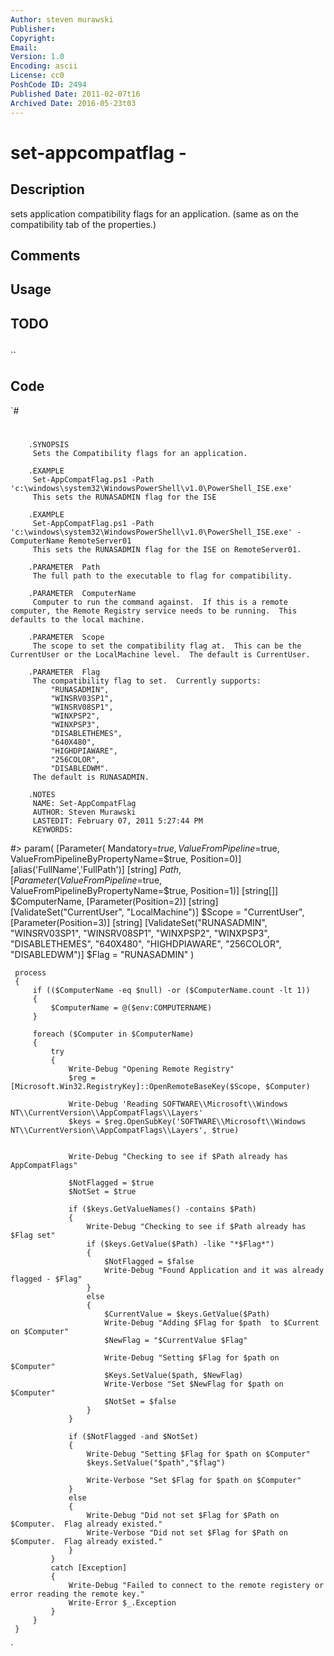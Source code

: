 ```yaml
---
Author: steven murawski
Publisher: 
Copyright: 
Email: 
Version: 1.0
Encoding: ascii
License: cc0
PoshCode ID: 2494
Published Date: 2011-02-07t16
Archived Date: 2016-05-23t03
---
```


# set-appcompatflag - 

## Description

sets application compatibility flags for an application.  (same as on the compatibility tab of the properties.)

## Comments



## Usage



## TODO



## 

``

## Code

`#
 #
        .SYNOPSIS 
         Sets the Compatibility flags for an application. 
        
        .EXAMPLE 
         Set-AppCompatFlag.ps1 -Path 'c:\windows\system32\WindowsPowerShell\v1.0\PowerShell_ISE.exe'
         This sets the RUNASADMIN flag for the ISE
         
        .EXAMPLE 
         Set-AppCompatFlag.ps1 -Path 'c:\windows\system32\WindowsPowerShell\v1.0\PowerShell_ISE.exe' -ComputerName RemoteServer01 
         This sets the RUNASADMIN flag for the ISE on RemoteServer01.
         
        .PARAMETER  Path
         The full path to the executable to flag for compatibility.
        
        .PARAMETER  ComputerName
         Computer to run the command against.  If this is a remote computer, the Remote Registry service needs to be running.  This defaults to the local machine.
        
        .PARAMETER  Scope
         The scope to set the compatibility flag at.  This can be the CurrentUser or the LocalMachine level.  The default is CurrentUser.
        
        .PARAMETER  Flag
         The compatibility flag to set.  Currently supports:
             "RUNASADMIN", 
             "WINSRV03SP1", 
             "WINSRV08SP1",
             "WINXPSP2", 
             "WINXPSP3", 
             "DISABLETHEMES", 
             "640X480", 
             "HIGHDPIAWARE", 
             "256COLOR",
             "DISABLEDWM".  
         The default is RUNASADMIN.
 
        .NOTES 
         NAME: Set-AppCompatFlag
         AUTHOR: Steven Murawski 
         LASTEDIT: February 07, 2011 5:27:44 PM
         KEYWORDS: 
          
 #> 
     param(
         [Parameter(
             Mandatory=$true,
             ValueFromPipeline=$true,
             ValueFromPipelineByPropertyName=$true,
             Position=0)] 
         [alias('FullName','FullPath')]
         [string] 
         $Path,
         [Parameter(
             ValueFromPipeline=$true,
             ValueFromPipelineByPropertyName=$true,
             Position=1)] 
         [string[]] 
         $ComputerName,
         [Parameter(Position=2)]
         [string]
         [ValidateSet("CurrentUser", "LocalMachine")] 
         $Scope = "CurrentUser",
         [Parameter(Position=3)]
         [string]
         [ValidateSet("RUNASADMIN", 
             "WINSRV03SP1", 
             "WINSRV08SP1",
             "WINXPSP2", 
             "WINXPSP3", 
             "DISABLETHEMES", 
             "640X480", 
             "HIGHDPIAWARE", 
             "256COLOR",
             "DISABLEDWM")] 
         $Flag = "RUNASADMIN"
     )
     
     process
     {
         if (($ComputerName -eq $null) -or ($ComputerName.count -lt 1))
         {
             $ComputerName = @($env:COMPUTERNAME)
         }
         
         foreach ($Computer in $ComputerName)
         {
             try
             {
                 Write-Debug "Opening Remote Registry"
                 $reg = [Microsoft.Win32.RegistryKey]::OpenRemoteBaseKey($Scope, $Computer)   
                                    
                 Write-Debug 'Reading SOFTWARE\\Microsoft\\Windows NT\\CurrentVersion\\AppCompatFlags\\Layers'   
                 $keys = $reg.OpenSubKey('SOFTWARE\\Microsoft\\Windows NT\\CurrentVersion\\AppCompatFlags\\Layers', $true)
                 
                 
                 Write-Debug "Checking to see if $Path already has AppCompatFlags"
                 
                 $NotFlagged = $true
                 $NotSet = $true
                 
                 if ($keys.GetValueNames() -contains $Path)
                 {
                     Write-Debug "Checking to see if $Path already has $Flag set"
                     if ($keys.GetValue($Path) -like "*$Flag*")
                     {
                         $NotFlagged = $false
                         Write-Debug "Found Application and it was already flagged - $Flag"
                     }
                     else
                     {
                         $CurrentValue = $keys.GetValue($Path)
                         Write-Debug "Adding $Flag for $path  to $Current on $Computer"
                         $NewFlag = "$CurrentValue $Flag"
                         
                         Write-Debug "Setting $Flag for $path on $Computer"
                         $Keys.SetValue($path, $NewFlag)
                         Write-Verbose "Set $NewFlag for $path on $Computer"
                         $NotSet = $false
                     }
                 }
                 
                 if ($NotFlagged -and $NotSet)
                 {
                     Write-Debug "Setting $Flag for $path on $Computer"
                     $keys.SetValue("$path","$flag")
                     
                     Write-Verbose "Set $Flag for $path on $Computer"
                 }
                 else
                 {
                     Write-Debug "Did not set $Flag for $Path on $Computer.  Flag already existed."
                     Write-Verbose "Did not set $Flag for $Path on $Computer.  Flag already existed."
                 }
             }
             catch [Exception]
             {
                 Write-Debug "Failed to connect to the remote registery or error reading the remote key."
                 Write-Error $_.Exception
             }
         }
     }
`

